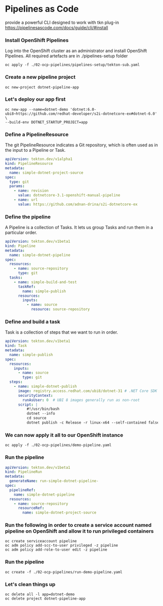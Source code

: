 # Pipelines as Code 
provide a powerful CLI designed to work with tkn plug-in
https://pipelinesascode.com/docs/guide/cli/#install

[//]: # (brew install openshift-pipelines/pipelines-as-code/tektoncd-pac)

[//]: # (# Start with bootstrap process)

[//]: # (# tkn pac bootstrap dotnet-demo)

### Install OpenShift Pipelines
Log into the OpenShift cluster as an administrator and install OpenShift Pipelines.
All required artefacts are in ./pipelines-setup folder
```shell
oc apply -f ./02-ocp-pipelines/pipelines-setup/tekton-sub.yaml
```

### Create a new pipeline project
```shell
oc new-project dotnet-pipeline-app
```

### Let's deploy our app first
```shell
oc new-app --name=dotnet-demo 'dotnet:6.0-ubi8~https://github.com/redhat-developer/s2i-dotnetcore-ex#dotnet-6.0' \
--build-env DOTNET_STARTUP_PROJECT=app
```

### Define a PipelineResource
The git PipelineResource indicates a Git repository, which is often used as in the input to a Pipeline or Task.
```yaml
apiVersion: tekton.dev/v1alpha1
kind: PipelineResource
metadata:
  name: simple-dotnet-project-source
spec:
  type: git
  params:
    - name: revision
      value: dotnetcore-3.1-openshift-manual-pipeline
    - name: url
      value: https://github.com/adnan-drina/s2i-dotnetcore-ex
```
### Define the pipeline
A Pipeline is a collection of Tasks. It lets us group Tasks and run them in a particular order.

```yaml
apiVersion: tekton.dev/v1beta1
kind: Pipeline
metadata:
  name: simple-dotnet-pipeline
spec:
  resources:
    - name: source-repository
      type: git
  tasks:
    - name: simple-build-and-test
      taskRef:
        name: simple-publish
      resources:
        inputs:
          - name: source
            resource: source-repository
```

### Define and build a task
Task is a collection of steps that we want to run in order.
```yaml
apiVersion: tekton.dev/v1beta1
kind: Task
metadata:
  name: simple-publish
spec:
  resources:
    inputs:
      - name: source
        type: git
  steps:
    - name: simple-dotnet-publish
      image: registry.access.redhat.com/ubi8/dotnet-31 # .NET Core SDK
      securityContext:
        runAsUser: 0  # UBI 8 images generally run as non-root
      script: |
          #!/usr/bin/bash
          dotnet --info
          cd source
          dotnet publish -c Release -r linux-x64 --self-contained false "app/app.csproj"
```
### We can now apply it all to our OpenShift instance
```shell
oc apply -f ./02-ocp-pipelines/demo-pipeline.yaml
```

### Run the pipeline
```yaml
apiVersion: tekton.dev/v1beta1
kind: PipelineRun
metadata:
  generateName: run-simple-dotnet-pipeline-
spec:
  pipelineRef:
    name: simple-dotnet-pipeline
  resources:
    - name: source-repository
      resourceRef:
        name: simple-dotnet-project-source
```

### Run the following in order to create a service account named pipeline on OpenShift and allow it to run privileged containers
```shell
oc create serviceaccount pipeline
oc adm policy add-scc-to-user privileged -z pipeline
oc adm policy add-role-to-user edit -z pipeline
```

### Run the pipeline
```shell
oc create -f ./02-ocp-pipelines/run-demo-pipeline.yaml
```

### Let's clean things up
```shell
oc delete all -l app=dotnet-demo
oc delete project dotnet-pipeline-app
```